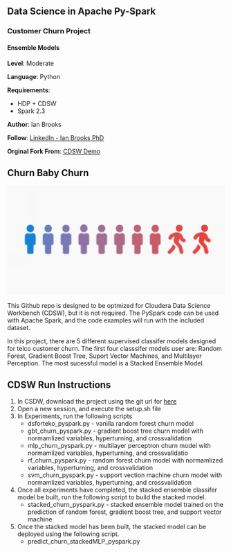 ## Data Science in Apache Py-Spark
### Customer Churn Project
#### Ensemble Models

**Level**: Moderate

**Language**: Python

**Requirements**: 
- HDP + CDSW 
- Spark 2.3

**Author**: Ian Brooks

**Follow**: [LinkedIn - Ian Brooks PhD](https://www.linkedin.com/in/ianrbrooksphd/)

**Orginal Fork From**: [CDSW Demo](https://github.infra.cloudera.com/SE-SPEC-DPML/dsfortelcoCDSW) 

## Churn Baby Churn 

![churn](Churn.jpeg "churn")

This Github repo is designed to be optmized for Cloudera Data Science Workbench (CDSW), but it is not required.  The PySpark code can be used with Apache Spark, and the code examples will run with the included dataset.

In this project, there are 5 different supervised classifer models designed for telco customer churn.  The first four classsifer models user are: Random Forest, Gradient Boost Tree, Suport Vector Machines, and Multilayer Perception.  The most sucessful model is a Stacked Ensemble Model.    

## CDSW Run Instructions

1.  In CSDW, download the project using the git url for [here](https://github.com/BrooksIan/ChurnBabyChurn.git) 
2.  Open a new session, and execute the setup.sh file
3.  In Experiments, run the following scripts
    * dsforteko_pyspark.py  - vanilla random forest churn model
    * gbt_churn_pyspark.py  - gradient boost tree churn model with normamlized variables, hyperturning, and crossvalidation
    * mlp_churn_pyspark.py  - multilayer perceptron churn model with normamlized variables, hyperturning, and crossvalidatio
    * rf_churn_pyspark.py  -  random forest churn model with normamlized variables, hyperturning, and crossvalidation
    * svm_churn_pyspark.py -  support vection machine churn model with normamlized variables, hyperturning, and crossvalidation
4. Once all experiments have completed, the stacked ensemble classifer model be built, run the following script to build the stacked model.
   * stacked_churn_pyspark.py - stacked ensemble model trained on the prediction of random forest, gradient boost tree, and support vector machine 
5. Once the stacked model has been built, the stacked model can be deployed using the following script. 
   * predict_churn_stackedMLP_pyspark.py

